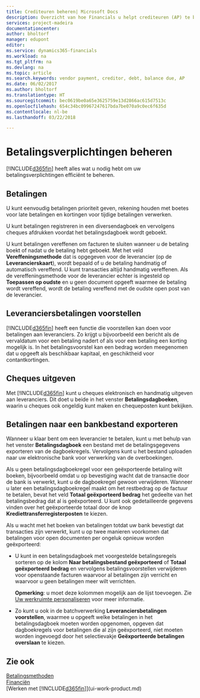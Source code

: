```yaml
---
title: Crediteuren beheren| Microsoft Docs
description: Overzicht van hoe Financials u helpt crediteuren (AP) te beheren, inclusief leveranciersbetalingen, crediteuren, schuld en verschuldigd saldo.
services: project-madeira
documentationcenter: 
author: bholtorf
manager: edupont
editor: 
ms.service: dynamics365-financials
ms.workload: na
ms.tgt_pltfrm: na
ms.devlang: na
ms.topic: article
ms.search.keywords: vendor payment, creditor, debt, balance due, AP
ms.date: 06/02/2017
ms.author: bholtorf
ms.translationtype: HT
ms.sourcegitcommit: bec0619be0a65e3625759e13d2866ac615d7513c
ms.openlocfilehash: 654c34bc09967247617bda7be070a9c0ec6f635d
ms.contentlocale: nl-be
ms.lasthandoff: 03/22/2018

---
```

# <a name="managing-payables"></a>Betalingsverplichtingen beheren
[!INCLUDE[d365fin](includes/d365fin_md.md)] heeft alles wat u nodig hebt om uw betalingsverplichtingen efficiënt te beheren.  

## <a name="payments"></a>Betalingen
U kunt eenvoudig betalingen prioriteit geven, rekening houden met boetes voor late betalingen en kortingen voor tijdige betalingen verwerken.

U kunt betalingen registreren in een diversendagboek en vervolgens cheques afdrukken voordat het betalingsdagboek wordt geboekt.

U kunt betalingen vereffenen om facturen te sluiten wanneer u de betaling boekt of nadat u de betaling hebt geboekt. Met het veld **Vereffeningsmethode** dat is opgegeven voor de leverancier (op de **Leverancierskaart**), wordt bepaald of u de betaling handmatig of automatisch vereffend. U kunt transacties altijd handmatig vereffenen. Als de vereffeningsmethode voor de leverancier echter is ingesteld op **Toepassen op oudste** en u geen document opgeeft waarmee de betaling wordt vereffend, wordt de betaling vereffend met de oudste open post van de leverancier.

## <a name="suggest-vendor-payments"></a>Leveranciersbetalingen voorstellen
[!INCLUDE[d365fin](includes/d365fin_md.md)] heeft een functie die voorstellen kan doen voor betalingen aan leveranciers. Zo krijgt u bijvoorbeeld een bericht als de vervaldatum voor een betaling nadert of als voor een betaling een korting mogelijk is. In het betalingsvoorstel kan een bedrag worden meegenomen dat u opgeeft als beschikbaar kapitaal, en geschiktheid voor contantkortingen.

## <a name="issue-checks"></a>Cheques uitgeven
Met [!INCLUDE[d365fin](includes/d365fin_md.md)] kunt u cheques elektronisch en handmatig uitgeven aan leveranciers. Dit doet u beide in het venster **Betalingsdagboeken**, waarin u cheques ook ongeldig kunt maken en chequeposten kunt bekijken.

## <a name="export-payments-to-a-bank-file"></a>Betalingen naar een bankbestand exporteren
Wanneer u klaar bent om een leverancier te betalen, kunt u met behulp van het venster **Betalingsdagboek** een bestand met de betalingsgegevens exporteren van de dagboekregels. Vervolgens kunt u het bestand uploaden naar uw elektronische bank voor verwerking van de overboekingen.

Als u geen betalingsdagboekregel voor een geëxporteerde betaling wilt boeken, bijvoorbeeld omdat u op bevestiging wacht dat de transactie door de bank is verwerkt, kunt u de dagboekregel gewoon verwijderen. Wanneer u later een betalingsdagboekregel maakt om het restbedrag op de factuur te betalen, bevat het veld **Totaal geëxporteerd bedrag** het gedeelte van het betalingsbedrag dat al is geëxporteerd. U kunt ook gedetailleerde gegevens vinden over het geëxporteerde totaal door de knop **Krediettransferregisterposten** te kiezen.

Als u wacht met het boeken van betalingen totdat uw bank bevestigt dat transacties zijn verwerkt, kunt u op twee manieren voorkomen dat betalingen voor open documenten per ongeluk opnieuw worden geëxporteerd:  

* U kunt in een betalingsdagboek met voorgestelde betalingsregels sorteren op de kolom **Naar betalingsbestand geëxporteerd** of **Totaal geëxporteerd bedrag** en vervolgens betalingsvoorstellen verwijderen voor openstaande facturen waarvoor al betalingen zijn verricht en waarvoor u geen betalingen meer wilt verrichten.

    **Opmerking**: u moet deze kolommen mogelijk aan de lijst toevoegen. Zie [Uw werkruimte personaliseren](ui-personalization-user.md) voor meer informatie.  
* Zo kunt u ook in de batchverwerking **Leveranciersbetalingen voorstellen**, waarmee u opgeeft welke betalingen in het betalingsdagboek moeten worden opgenomen, opgeven dat dagboekregels voor betalingen die al zijn geëxporteerd, niet moeten worden ingevoegd door het selectievakje **Geëxporteerde betalingen overslaan** te kiezen.

## <a name="see-also"></a>Zie ook
[Betalingsmethoden](finance-payment-methods.md)  
[Financiën](finance.md)  
[Werken met [!INCLUDE[d365fin](includes/d365fin_md.md)]](ui-work-product.md)

